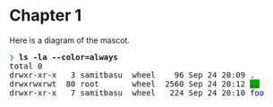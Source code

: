 # Chapter 1

Here is a diagram of the mascot.
                
<div class="shell-session">
<pre class="shell-output"><span style='color:var(--cyan,#0aa)'>❯</span> <b>ls -la --color=always</b>
total 0
drwxr-xr-x   3 samitbasu  wheel    96 Sep 24 20:09 <span style='color:var(--blue,#00a)'>.</span>
drwxrwxrwt  80 root       wheel  2560 Sep 24 20:12 <span style='color:var(--black,#000)'><span style='background:var(--green,#0a0)'>..</span></span>
drwxr-xr-x   7 samitbasu  wheel   224 Sep 24 20:10 <span style='color:var(--blue,#00a)'>foo</span>
</pre>
</div>

